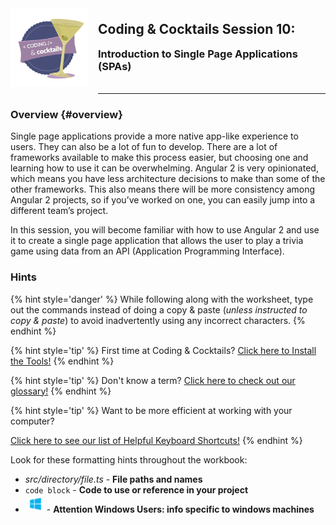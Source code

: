 <div>
    <img src="images/image47.png" style="float: left; margin: 0px 15px 15px 0px; height:125px;">
    <h2 style="display:inline-block;margin-top:1em;">Coding &amp; Cocktails Session 10:</h2>
    <h3 style="margin-top:0;margin-bottom:2em;">Introduction to Single Page Applications (SPAs)</h3>
</div>
<hr>

### Overview {#overview}

Single page applications provide a more native app-like experience to users. They can also be a lot of fun to develop. There are a lot of frameworks available to make this process easier, but choosing one and learning how to use it can be overwhelming. Angular 2 is very opinionated, which means you have less architecture decisions to make than some of the other frameworks. This also means there will be more consistency among Angular 2 projects, so if you’ve worked on one, you can easily jump into a different team’s project.

In this session, you will become familiar with how to use Angular 2 and use it to create a single page application that allows the user to play a trivia game using data from an API (Application Programming Interface).

### Hints

{% hint style='danger' %}
While following along with the worksheet, type out the commands instead of doing a copy & paste (_unless instructed to copy & paste_) to avoid inadvertently using any incorrect characters.
{% endhint %}

{% hint style='tip' %}
First time at Coding & Cocktails?   [Click here to Install the Tools!](http://bit.ly/CnCTheTools)
{% endhint %}

{% hint style='tip' %}
Don't know a term?   [Click here to check out our glossary!](http://bit.ly/CnCgloss)
{% endhint %}

{% hint style='tip' %}
Want to be more efficient at working with your computer?

[Click here to see our list of Helpful Keyboard Shortcuts!](/reference-helpful-keyboard-shortcuts.md)
{% endhint %}

Look for these formatting hints throughout the workbook:
* _src/directory/file.ts_ - **File paths and names**
* `code block` - **Code to use or reference in your project**
* ![](/images/windows-icon.png) - **Attention Windows Users: info specific to windows machines**